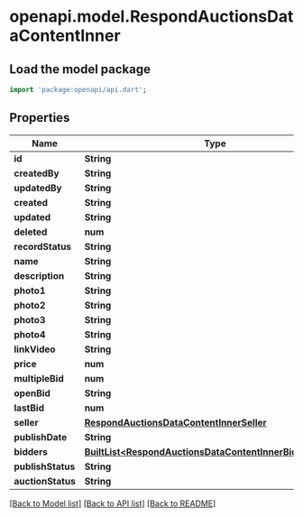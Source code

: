 # openapi.model.RespondAuctionsDataContentInner

## Load the model package
```dart
import 'package:openapi/api.dart';
```

## Properties
Name | Type | Description | Notes
------------ | ------------- | ------------- | -------------
**id** | **String** |  | 
**createdBy** | **String** |  | [optional] 
**updatedBy** | **String** |  | [optional] 
**created** | **String** |  | [optional] 
**updated** | **String** |  | [optional] 
**deleted** | **num** |  | [optional] 
**recordStatus** | **String** |  | [optional] 
**name** | **String** |  | 
**description** | **String** |  | 
**photo1** | **String** |  | [optional] 
**photo2** | **String** |  | [optional] 
**photo3** | **String** |  | [optional] 
**photo4** | **String** |  | [optional] 
**linkVideo** | **String** |  | [optional] 
**price** | **num** |  | 
**multipleBid** | **num** |  | 
**openBid** | **String** |  | 
**lastBid** | **num** |  | [optional] 
**seller** | [**RespondAuctionsDataContentInnerSeller**](RespondAuctionsDataContentInnerSeller.md) |  | 
**publishDate** | **String** |  | 
**bidders** | [**BuiltList&lt;RespondAuctionsDataContentInnerBiddersInner&gt;**](RespondAuctionsDataContentInnerBiddersInner.md) |  | 
**publishStatus** | **String** |  | 
**auctionStatus** | **String** |  | 

[[Back to Model list]](../README.md#documentation-for-models) [[Back to API list]](../README.md#documentation-for-api-endpoints) [[Back to README]](../README.md)


